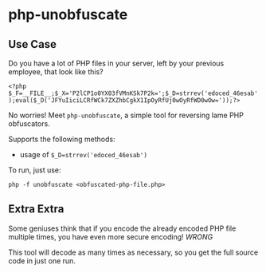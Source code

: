 # php-unobfuscate

## Use Case

Do you have a lot of PHP files in your server, left by your previous employee, that look like this?

`<?php $_F=__FILE__;$_X='P2lCP1o0YX03fVMnKSk7P2k=';$_D=strrev('edoced_46esab');eval($_D('JFYuIiciLCRfWCk7ZXZhbCgkX1IpOyRfUj0wOyRfWD0wOw='));?>`

No worries! Meet `php-unobfuscate`, a simple tool for reversing lame PHP obfuscators.

Supports the following methods:

 * usage of `$_D=strrev('edoced_46esab')`

To run, just use:

`php -f unobfuscate <obfuscated-php-file.php>`

## Extra Extra

Some geniuses think that if you encode the already encoded PHP file multiple times, you have even more secure encoding! *WRONG*

This tool will decode as many times as necessary, so you get the full source code in just one run.

